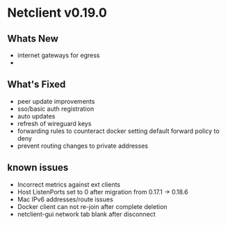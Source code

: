 # Netclient v0.19.0

## Whats New
- internet gateways for egress
- 
## What's Fixed
- peer update improvements
- sso/basic auth registration
- auto updates
- refresh of wireguard keys
- forwarding rules to counteract docker setting default forward policy to deny
- prevent routing changes to private addresses

## known issues
- Incorrect metrics against ext clients
- Host ListenPorts set to 0 after migration from 0.17.1 -> 0.18.6
- Mac IPv6 addresses/route issues
- Docker client can not re-join after complete deletion
- netclient-gui network tab blank after disconnect

